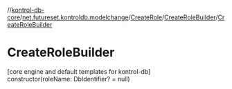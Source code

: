 //[kontrol-db-core](../../../../index.md)/[net.futureset.kontroldb.modelchange](../../index.md)/[CreateRole](../index.md)/[CreateRoleBuilder](index.md)/[CreateRoleBuilder](-create-role-builder.md)

# CreateRoleBuilder

[core engine and default templates for kontrol-db]\
constructor(roleName: DbIdentifier? = null)
